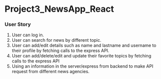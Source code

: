 # Project3_NewsApp_React

### User Story
1.	User can log in.
2.	User can search for news by different topic.
3.	User can add/edit details such as name and lastname and username to their profile by fetching calls to the express API.
4.	User can add/delete/edit and update their favorite topics by fetching calls to the express API 
5.	Using an information in the server/express  from backend to make API request from different news agencies.

